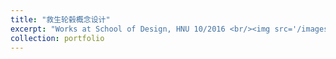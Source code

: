 ```yaml
---
title: "救生轮毂概念设计"
excerpt: "Works at School of Design, HNU 10/2016 <br/><img src='/images/6.png'>"
collection: portfolio
---
```



